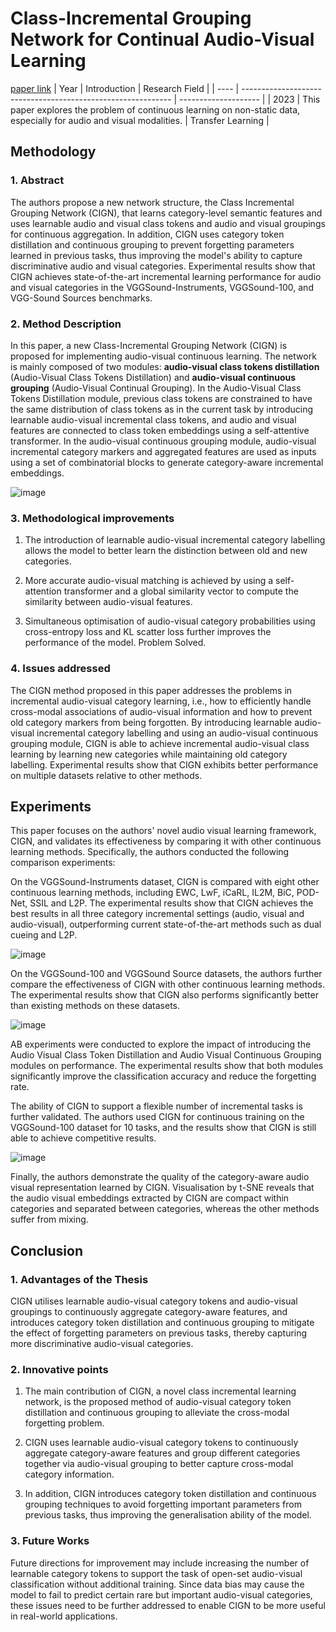 # Class-Incremental Grouping Network for Continual Audio-Visual Learning
[paper link](https://arxiv.org/pdf/2309.05281) 
| Year | Introduction                                                         | Research Field                 |
| ---- | ------------------------------------------------------------ | -------------------- |
| 2023 | This paper explores the problem of continuous learning on non-static data, especially for audio and visual modalities.          | Transfer Learning         |

## Methodology

### 1. Abstract
The authors propose a new network structure, the Class Incremental Grouping Network (CIGN), that learns category-level semantic features and uses learnable audio and visual class tokens and audio and visual groupings for continuous aggregation. In addition, CIGN uses category token distillation and continuous grouping to prevent forgetting parameters learned in previous tasks, thus improving the model's ability to capture discriminative audio and visual categories. Experimental results show that CIGN achieves state-of-the-art incremental learning performance for audio and visual categories in the VGGSound-Instruments, VGGSound-100, and VGG-Sound Sources benchmarks.

### 2. Method Description 
In this paper, a new Class-Incremental Grouping Network (CIGN) is proposed for implementing audio-visual continuous learning. The network is mainly composed of two modules: **audio-visual class tokens distillation** (Audio-Visual Class Tokens Distillation) and **audio-visual continuous grouping** (Audio-Visual Continual Grouping). In the Audio-Visual Class Tokens Distillation module, previous class tokens are constrained to have the same distribution of class tokens as in the current task by introducing learnable audio-visual incremental class tokens, and audio and visual features are connected to class token embeddings using a self-attentive transformer. In the audio-visual continuous grouping module, audio-visual incremental category markers and aggregated features are used as inputs using a set of combinatorial blocks to generate category-aware incremental embeddings.

![image](https://github.com/user-attachments/assets/8a1ac794-91f4-43b6-8829-20f7a09b1cd2)

### 3. Methodological improvements
  1. The introduction of learnable audio-visual incremental category labelling allows the model to better learn the distinction between old and new categories.
  
  2. More accurate audio-visual matching is achieved by using a self-attention transformer and a global similarity vector to compute the similarity between audio-visual features.
  
  3. Simultaneous optimisation of audio-visual category probabilities using cross-entropy loss and KL scatter loss further improves the performance of the model.
Problem Solved.

### 4. Issues addressed 
The CIGN method proposed in this paper addresses the problems in incremental audio-visual category learning, i.e., how to efficiently handle cross-modal associations of audio-visual information and how to prevent old category markers from being forgotten. By introducing learnable audio-visual incremental category labelling and using an audio-visual continuous grouping module, CIGN is able to achieve incremental audio-visual class learning by learning new categories while maintaining old category labelling. Experimental results show that CIGN exhibits better performance on multiple datasets relative to other methods.

## Experiments
This paper focuses on the authors' novel audio visual learning framework, CIGN, and validates its effectiveness by comparing it with other continuous learning methods. Specifically, the authors conducted the following comparison experiments:

On the VGGSound-Instruments dataset, CIGN is compared with eight other continuous learning methods, including EWC, LwF, iCaRL, IL2M, BiC, POD-Net, SSIL and L2P. The experimental results show that CIGN achieves the best results in all three category incremental settings (audio, visual and audio-visual), outperforming current state-of-the-art methods such as dual cueing and L2P.

![image](https://github.com/user-attachments/assets/87374323-2727-434d-810c-a60b2ceb6e25)

On the VGGSound-100 and VGGSound Source datasets, the authors further compare the effectiveness of CIGN with other continuous learning methods. The experimental results show that CIGN also performs significantly better than existing methods on these datasets.

![image](https://github.com/user-attachments/assets/aa967a13-628b-4207-a533-ecd43ba33c6b)

AB experiments were conducted to explore the impact of introducing the Audio Visual Class Token Distillation and Audio Visual Continuous Grouping modules on performance. The experimental results show that both modules significantly improve the classification accuracy and reduce the forgetting rate.

The ability of CIGN to support a flexible number of incremental tasks is further validated. The authors used CIGN for continuous training on the VGGSound-100 dataset for 10 tasks, and the results show that CIGN is still able to achieve competitive results.

![image](https://github.com/user-attachments/assets/a46c219f-71a0-47f3-8c4b-0a63c740b0c0)

Finally, the authors demonstrate the quality of the category-aware audio visual representation learned by CIGN. Visualisation by t-SNE reveals that the audio visual embeddings extracted by CIGN are compact within categories and separated between categories, whereas the other methods suffer from mixing. 

## Conclusion

### 1. Advantages of the Thesis
CIGN utilises learnable audio-visual category tokens and audio-visual groupings to continuously aggregate category-aware features, and introduces category token distillation and continuous grouping to mitigate the effect of forgetting parameters on previous tasks, thereby capturing more discriminative audio-visual categories. 

### 2. Innovative points
  1. The main contribution of CIGN, a novel class incremental learning network, is the proposed method of audio-visual category token distillation and continuous grouping to alleviate the cross-modal forgetting problem. 
  
  2. CIGN uses learnable audio-visual category tokens to continuously aggregate category-aware features and group different categories together via audio-visual grouping to better capture cross-modal category information.
  
  3. In addition, CIGN introduces category token distillation and continuous grouping techniques to avoid forgetting important parameters from previous tasks, thus improving the generalisation ability of the model.

### 3. Future Works
Future directions for improvement may include increasing the number of learnable category tokens to support the task of open-set audio-visual classification without additional training. Since data bias may cause the model to fail to predict certain rare but important audio-visual categories, these issues need to be further addressed to enable CIGN to be more useful in real-world applications.  
